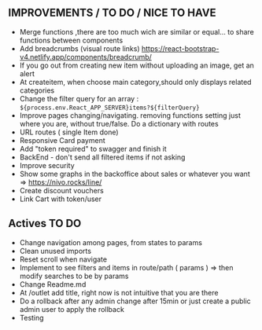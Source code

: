 ## IMPROVEMENTS / TO DO / NICE TO HAVE

- Merge functions ,there are too much wich are similar or equal... to share functions between components
- Add breadcrumbs (visual route links) https://react-bootstrap-v4.netlify.app/components/breadcrumb/
- If you go out from creating new item without uploading an image, get an alert
- At createitem, when choose main category,should only displays related categories
- Change the filter query for an array : `${process.env.React_APP_SERVER}items?${filterQuery}`
- Improve pages changing/navigating. removing functions setting just where you are, without true/false. Do a dictionary with routes
- URL routes ( single Item done)
- Responsive Card payment
- Add "token required" to swagger and finish it
- BackEnd - don't send all filtered items if not asking
- Improve security
- Show some graphs in the backoffice about sales or whatever you want => https://nivo.rocks/line/
- Create discount vouchers
- Link Cart with token/user

## Actives TO DO

- Change navigation among pages, from states to params
- Clean unused imports
- Reset scroll when navigate
- Implement to see filters and items in route/path ( params ) => then modify searches to be by params
- Change Readme.md
- At /outlet add title, right now is not intuitive that you are there
- Do a rollback after any admin change after 15min or just create a public admin user to apply the rollback
- Testing
